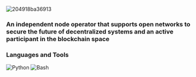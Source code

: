![204918ba36913](https://user-images.githubusercontent.com/105497450/194762583-befe0e13-bf8b-45e5-95c4-28a4ca99c887.gif)


### An independent node operator that supports open networks to secure the future of decentralized systems and an active participant in the blockchain space

### Languages and Tools 
![Python](https://img.shields.io/badge/-Python-blueviolet?style=flat-square&logo=Python) ![Bash](https://img.shields.io/badge/-Bash-brightgreen?style=flat-square&logo=GNUBash&logoColor=#000000)

